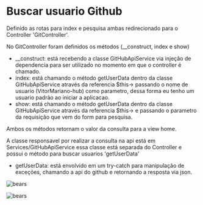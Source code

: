 # Buscar usuario Github

Definido as rotas para index e pesquisa ambas redirecionado para o Controller 'GitController'.  

No GitController foram definidos os métodos (__construct, index e show)  

* __construct: está recebendo a classe GitHubApiService via injeção de dependencia para ser utilizado no momento em que o controller é chamado.  
* index: está chamando o método getUserData dentro da classe GitHubApiService através da referencia $this-> passando o nome de usuario (VitorMariano-hub) como parametro, dessa forma eu tenho um usuario padrão ao iniciar a aplicacao.  
* show:  está chamando o método getUserData dentro da classe GitHubApiService através da referencia $this-> e passando o parametro da requisição que vem do form para pesquisa.  

Ambos os métodos retornam o valor da consulta para a view home.  

A classe responsavel por realizar a consulta na api está em Services/GitHubApiService essa classe está separada do Controller e possui o método para buscar usuarios 'getUserData'  

* getUserData: está envolvido em um try-catch para manipulação de exceções, chamando a api do github e retornando a resposta via json.  

![bears](https://i.postimg.cc/g0mcm8MY/Capturar.png)  

![bears](https://i.postimg.cc/ZRjxV8Q0/Captur.png)



